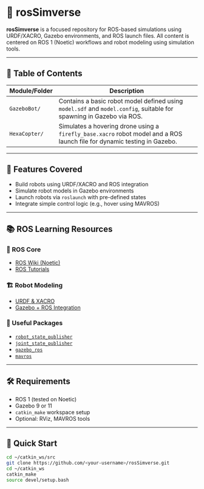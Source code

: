 # 🌌 rosSimverse

**rosSimverse** is a focused repository for ROS-based simulations using URDF/XACRO, Gazebo environments, and ROS launch files. All content is centered on ROS 1 (Noetic) workflows and robot modeling using simulation tools.

---

## 🧭 Table of Contents

| Module/Folder     | Description |
|------------------|-------------|
| `GazeboBot/`      | Contains a basic robot model defined using `model.sdf` and `model.config`, suitable for spawning in Gazebo via ROS. |
| `HexaCopter/`     | Simulates a hovering drone using a `firefly_base.xacro` robot model and a ROS launch file for dynamic testing in Gazebo. |

---

## 🤖 Features Covered

- Build robots using URDF/XACRO and ROS integration
- Simulate robot models in Gazebo environments
- Launch robots via `roslaunch` with pre-defined states
- Integrate simple control logic (e.g., hover using MAVROS)

---

## 📚 ROS Learning Resources

### 🚦 ROS Core

- [ROS Wiki (Noetic)](http://wiki.ros.org/noetic)
- [ROS Tutorials](http://wiki.ros.org/ROS/Tutorials)

### 🏗 Robot Modeling

- [URDF & XACRO](http://wiki.ros.org/urdf/Tutorials)
- [Gazebo + ROS Integration](http://wiki.ros.org/gazebo_ros_pkgs)

### 🧰 Useful Packages

- [`robot_state_publisher`](http://wiki.ros.org/robot_state_publisher)
- [`joint_state_publisher`](http://wiki.ros.org/joint_state_publisher)
- [`gazebo_ros`](http://wiki.ros.org/gazebo_ros)
- [`mavros`](https://github.com/mavlink/mavros)

---

## 🛠 Requirements

- ROS 1 (tested on Noetic)
- Gazebo 9 or 11
- `catkin_make` workspace setup
- Optional: RViz, MAVROS tools

---

## 🚀 Quick Start

```bash
cd ~/catkin_ws/src
git clone https://github.com/<your-username>/rosSimverse.git
cd ~/catkin_ws
catkin_make
source devel/setup.bash
```